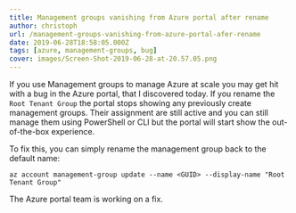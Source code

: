 ```yaml
---
title: Management groups vanishing from Azure portal after rename
author: christoph
url: /management-groups-vanishing-from-azure-portal-afer-rename
date: 2019-06-28T18:58:05.000Z
tags: [azure, management-groups, bug]
cover: images/Screen-Shot-2019-06-28-at-20.57.05.png
---
```


If you use Management groups to manage Azure at scale you may get hit with a bug in the Azure portal, that I discovered today. If you rename the `Root Tenant Group` the portal stops showing any previously create management groups. Their assignment are still active and you can still manage them using PowerShell or CLI but the portal will start show the out-of-the-box experience.

To fix this, you can simply rename the management group back to the default name:

 `az account management-group update --name <GUID> --display-name "Root Tenant Group"`

The Azure portal team is working on a fix.
